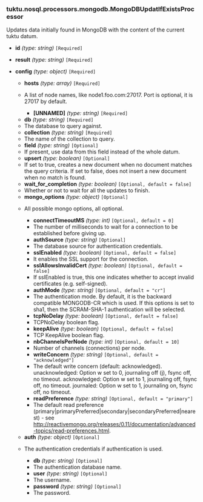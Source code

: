 ### tuktu.nosql.processors.mongodb.MongoDBUpdatIfExistsProcessor
Updates data initially found in MongoDB with the content of the current tuktu datum.

  * **id** *(type: string)* `[Required]`

  * **result** *(type: string)* `[Required]`

  * **config** *(type: object)* `[Required]`

    * **hosts** *(type: array)* `[Required]`
    - A list of node names, like node1.foo.com:27017. Port is optional, it is 27017 by default.

      * **[UNNAMED]** *(type: string)* `[Required]`

    * **db** *(type: string)* `[Required]`
    - The database to query against.

    * **collection** *(type: string)* `[Required]`
    - The name of the collection to query.

    * **field** *(type: string)* `[Optional]`
    - If present, use data from this field instead of the whole datum.

    * **upsert** *(type: boolean)* `[Optional]`
    - If set to true, creates a new document when no document matches the query criteria. If set to false, does not insert a new document when no match is found.

    * **wait_for_completion** *(type: boolean)* `[Optional, default = false]`
    - Whether or not to wait for all the updates to finish.

    * **mongo_options** *(type: object)* `[Optional]`
    - All possible mongo options, all optional.

      * **connectTimeoutMS** *(type: int)* `[Optional, default = 0]`
      - The number of milliseconds to wait for a connection to be established before giving up.

      * **authSource** *(type: string)* `[Optional]`
      - The database source for authentication credentials.

      * **sslEnabled** *(type: boolean)* `[Optional, default = false]`
      - It enables the SSL support for the connection.

      * **sslAllowsInvalidCert** *(type: boolean)* `[Optional, default = false]`
      -  If sslEnabled is true, this one indicates whether to accept invalid certificates (e.g. self-signed).

      * **authMode** *(type: string)* `[Optional, default = "cr"]`
      - The authentication mode. By default, it is the backward compatible MONGODB-CR which is used. If this options is set to sha1, then the SCRAM-SHA-1 authentication will be selected.

      * **tcpNoDelay** *(type: boolean)* `[Optional, default = false]`
      - TCPNoDelay boolean flag.

      * **keepAlive** *(type: boolean)* `[Optional, default = false]`
      - TCP KeepAlive boolean flag.

      * **nbChannelsPerNode** *(type: int)* `[Optional, default = 10]`
      - Number of channels (connections) per node.

      * **writeConcern** *(type: string)* `[Optional, default = "acknowledged"]`
      - The default write concern (default: acknowledged). unacknowledged: Option w set to 0, journaling off (j), fsync off, no timeout. acknowledged: Option w set to 1, journaling off, fsync off, no timeout. journaled: Option w set to 1, journaling on, fsync off, no timeout.

      * **readPreference** *(type: string)* `[Optional, default = "primary"]`
      - The default read preference (primary|primaryPreferred|secondary|secondaryPreferred|nearest) - see http://reactivemongo.org/releases/0.11/documentation/advanced-topics/read-preferences.html.

    * **auth** *(type: object)* `[Optional]`
    - The authentication credentials if authentication is used.

      * **db** *(type: string)* `[Optional]`
      - The authentication database name.

      * **user** *(type: string)* `[Optional]`
      - The username.

      * **password** *(type: string)* `[Optional]`
      - The password.

